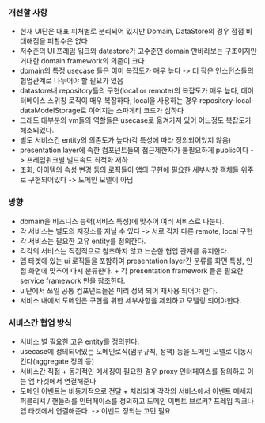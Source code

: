 ### 개선할 사항
- 현재 UI단은 대표 피처별로 분리되어 있지만 Domain, DataStore의 경우 점점 비대해짐을 피할수은 없다
- 저수준의 UI 프레임 워크와 datastore가 고수준인 domain 만바라보는 구조이지만 거대한 domain framework의 의존이 크다
- domain의 특정 usecase 들은 이미 복잡도가 매우 높다 -> 더 작은 인스턴스들의 협업관계로 나누어야 할 필요가 있음
- datastore내 repository들의 구현(local or remote)의 복잡도가 매우 높다, 데이터베이스 스위칭 로직이 매우 복잡하다, local을 사용하는 경우 repository-local-dataModelStorage로 이어지는 스파게티 코드가 심하다
- 그래도 대부분의 vm들의 역할들은 usecase로 옮겨가져 있어 어느정도 복잡도가 해소되었다.
- 별도 서비스간 entity의 의존도가 높다(각 특성에 따라 정의되어있지 않음)
- presentation layer에 속한 컴포넌트들의 접근제한자가 불필요하게 public이다 -> 프레임워크별 빌드속도 최적화 저하
- 조회, 아이템의 속성 변경 등의 로직들이 앱의 구현에 필요한 세부사항 객체들 위주로 구현되어있다 -> 도메인 모델이 아님

### 방향
- domain을 비즈니스 능력(서비스 특성)에 맞추어 여러 서비스로 나눈다.
- 각 서비스는 별도의 저장소를 지닐 수 있다 -> 서로 각자 다른 remote, local 구현
- 각 서비스는 필요한 고유 entity를 정의한다.
- 각각의 서비스는 직접적으로 참조하지 않고 느슨한 협업 관계를 유지한다.
- 앱 타겟에 있는 ui 로직들을 포함하여 presentation layer간 분류를 화면 특성, 인접 화면에 맞추어 다시 분류한다. + 각 presentation framework 들은 필요한 service framework 만을 참조한다.
- ui단에서 쓰일 공통 컴포넌트들은 미리 정의 되어 재사용 되어야 한다.
- 서비스 내에서 도메인은 구현을 위한 세부사항을 제외하고 모델링 되어야한다.


### 서비스간 협업 방식
- 서비스 별 필요한 고유 entity를 정의한다.
- usecase에 정의되어있는 도메인로직(엄무규칙, 정책) 등을 도메인 모델로 이동시킨다(aggregate 정의 등)
- 서비스간 직접 + 동기적인 메세징이 필요한 경우 proxy 인터페이스를 정의하고 이는 앱 타겟에서 연결해준다
- 도메인 이벤트는 비동기적으로 전달 + 처리되며 각각의 서비스에서 이벤트 메세지 퍼블리셔 / 핸들러를 인터페이스를 정의하고 도메인 이벤트 브로커? 프레임 워크나 앱 타겟에서 연결해준다. -> 이벤트 정의는 고민 필요

